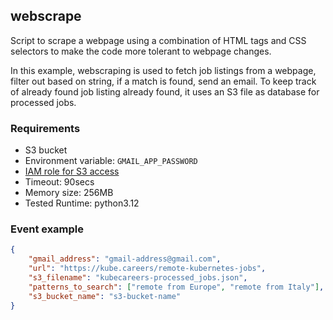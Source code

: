 ## webscrape
Script to scrape a webpage using a combination of HTML tags and CSS selectors to make the code more tolerant to webpage changes.

In this example, webscraping is used to fetch job listings from a webpage, filter out based on string, if a match is found, send an email. To keep track of already found job listing already found, it uses an S3 file as database for processed jobs.

### Requirements
- S3 bucket
- Environment variable: `GMAIL_APP_PASSWORD`
- [IAM role for S3 access](iam_policy.json)
- Timeout: 90secs
- Memory size: 256MB
- Tested Runtime: python3.12

### Event example
```json
{
    "gmail_address": "gmail-address@gmail.com",
    "url": "https://kube.careers/remote-kubernetes-jobs",
    "s3_filename": "kubecareers-processed_jobs.json",
    "patterns_to_search": ["remote from Europe", "remote from Italy"],
    "s3_bucket_name": "s3-bucket-name"
}
```